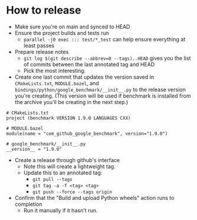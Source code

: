 # How to release

* Make sure you're on main and synced to HEAD
* Ensure the project builds and tests run
    * `parallel -j0 exec ::: test/*_test` can help ensure everything at least
      passes
* Prepare release notes
    * `git log $(git describe --abbrev=0 --tags)..HEAD` gives you the list of
      commits between the last annotated tag and HEAD
    * Pick the most interesting.
* Create one last commit that updates the version saved in `CMakeLists.txt`, `MODULE.bazel`,
  and `bindings/python/google_benchmark/__init__.py` to the release version you're creating.
  (This version will be used if benchmark is installed from the archive you'll be creating
  in the next step.)

```
# CMakeLists.txt
project (benchmark VERSION 1.9.0 LANGUAGES CXX)
```

```
# MODULE.bazel
module(name = "com_github_google_benchmark", version="1.9.0")
```

```
# google_benchmark/__init__.py
__version__ = "1.9.0"
```

* Create a release through github's interface
    * Note this will create a lightweight tag.
    * Update this to an annotated tag:
      * `git pull --tags`
      * `git tag -a -f <tag> <tag>`
      * `git push --force --tags origin`
* Confirm that the "Build and upload Python wheels" action runs to completion
    * Run it manually if it hasn't run.
